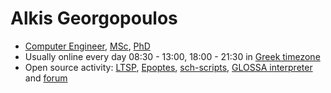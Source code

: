 # Alkis Georgopoulos

- [Computer Engineer](http://www.ceid.upatras.gr/), [MSc](http://www.cs.uoi.gr/), [PhD](http://www.ecedu.upatras.gr/)
- Usually online every day 08:30 - 13:00, 18:00 - 21:30 in [Greek timezone](https://www.timeanddate.com/time/zone/greece)
- Open source activity: [LTSP](https://ltsp.org), [Epoptes](https://epoptes.org), [sch-scripts](https://el.ltsp.org/ltsp/), [GLOSSA interpreter](https://alkisg.mysch.gr/) and [forum](https://alkisg.mysch.gr/steki/)
